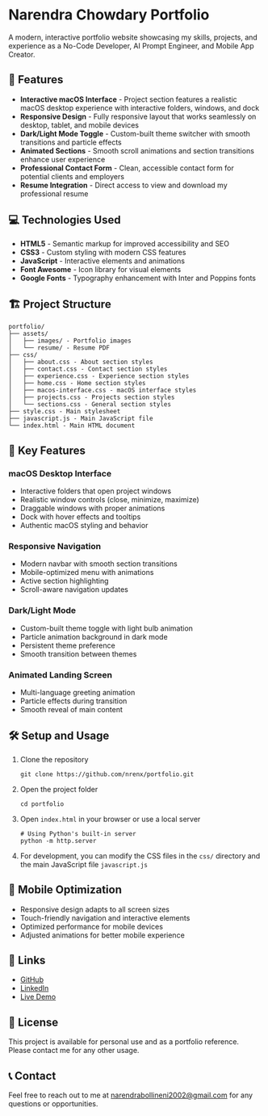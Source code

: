 # Narendra Chowdary Portfolio

A modern, interactive portfolio website showcasing my skills, projects, and experience as a No-Code Developer, AI Prompt Engineer, and Mobile App Creator.

## 🌟 Features

- **Interactive macOS Interface** - Project section features a realistic macOS desktop experience with interactive folders, windows, and dock
- **Responsive Design** - Fully responsive layout that works seamlessly on desktop, tablet, and mobile devices
- **Dark/Light Mode Toggle** - Custom-built theme switcher with smooth transitions and particle effects
- **Animated Sections** - Smooth scroll animations and section transitions enhance user experience
- **Professional Contact Form** - Clean, accessible contact form for potential clients and employers
- **Resume Integration** - Direct access to view and download my professional resume

## 💻 Technologies Used

- **HTML5** - Semantic markup for improved accessibility and SEO
- **CSS3** - Custom styling with modern CSS features
- **JavaScript** - Interactive elements and animations
- **Font Awesome** - Icon library for visual elements
- **Google Fonts** - Typography enhancement with Inter and Poppins fonts

## 🏗️ Project Structure

```
portfolio/
├── assets/
│   ├── images/ - Portfolio images
│   └── resume/ - Resume PDF
├── css/
│   ├── about.css - About section styles
│   ├── contact.css - Contact section styles
│   ├── experience.css - Experience section styles
│   ├── home.css - Home section styles
│   ├── macos-interface.css - macOS interface styles
│   ├── projects.css - Projects section styles
│   └── sections.css - General section styles
├── style.css - Main stylesheet
├── javascript.js - Main JavaScript file
└── index.html - Main HTML document
```

## 🚀 Key Features

### macOS Desktop Interface
- Interactive folders that open project windows
- Realistic window controls (close, minimize, maximize)
- Draggable windows with proper animations
- Dock with hover effects and tooltips
- Authentic macOS styling and behavior

### Responsive Navigation
- Modern navbar with smooth section transitions
- Mobile-optimized menu with animations
- Active section highlighting
- Scroll-aware navigation updates

### Dark/Light Mode
- Custom-built theme toggle with light bulb animation
- Particle animation background in dark mode
- Persistent theme preference
- Smooth transition between themes

### Animated Landing Screen
- Multi-language greeting animation
- Particle effects during transition
- Smooth reveal of main content

## 🛠️ Setup and Usage

1. Clone the repository
   ```
   git clone https://github.com/nrenx/portfolio.git
   ```

2. Open the project folder
   ```
   cd portfolio
   ```

3. Open `index.html` in your browser or use a local server
   ```
   # Using Python's built-in server
   python -m http.server
   ```

4. For development, you can modify the CSS files in the `css/` directory and the main JavaScript file `javascript.js`

## 📱 Mobile Optimization

- Responsive design adapts to all screen sizes
- Touch-friendly navigation and interactive elements
- Optimized performance for mobile devices
- Adjusted animations for better mobile experience

## 🔗 Links

- [GitHub](https://github.com/nrenx)
- [LinkedIn](https://linkedin.com/in/bollineninarendrachowdary)
- [Live Demo](https://your-portfolio-url.com)

## 📄 License

This project is available for personal use and as a portfolio reference. Please contact me for any other usage.

## 📞 Contact

Feel free to reach out to me at narendrabollineni2002@gmail.com for any questions or opportunities.